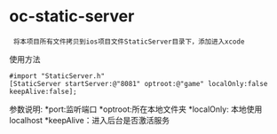 # oc-static-server

```
 将本项目所有文件拷贝到ios项目文件StaticServer目录下，添加进入xcode
```
 使用方法
 ```
 #import "StaticServer.h" 
 [StaticServer startServer:@"8081" optroot:@"game" localOnly:false keepAlive:false]; 
 ```

 参数说明: 
*port:监听端口 
*optroot:所在本地文件夹 
*localOnly: 本地使用localhost 
*keepAlive：进入后台是否激活服务 
